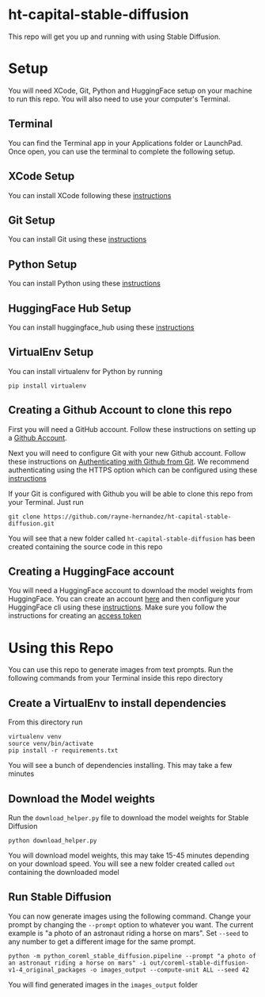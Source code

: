 # ht-capital-stable-diffusion

This repo will get you up and running with using Stable Diffusion.

# Setup
You will need XCode, Git, Python and HuggingFace setup on your machine to run this repo. You will also need to use your computer's Terminal.
## Terminal
You can find the Terminal app in your Applications folder or LaunchPad. Once open, you can use the terminal to complete the following setup.
## XCode Setup
You can install XCode following these [instructions](https://www.freecodecamp.org/news/how-to-download-and-install-xcode/)
## Git Setup
You can install Git using these [instructions](https://git-scm.com/book/en/v2/Getting-Started-Installing-Git)
## Python Setup
You can install Python using these [instructions](https://realpython.com/installing-python/#how-to-install-from-the-official-installer)
## HuggingFace Hub Setup
You can install huggingface_hub using these [instructions](https://huggingface.co/docs/huggingface_hub/quick-start#installation)
## VirtualEnv Setup
You can install virtualenv for Python by running
```
pip install virtualenv
```

## Creating a Github Account to clone this repo
First you will need a GitHub account. Follow these instructions on setting up a [Github Account](https://docs.github.com/en/get-started/onboarding/getting-started-with-your-github-account#part-1-configuring-your-github-account).

Next you will need to configure Git with your new Github account. Follow these instructions on [Authenticating with Github from Git](https://docs.github.com/en/get-started/quickstart/set-up-git#authenticating-with-github-from-git). We recommend authenticating using the HTTPS option which can be configured using these [instructions](https://docs.github.com/en/get-started/getting-started-with-git/caching-your-github-credentials-in-git)

If your Git is configured with Github you will be able to clone this repo from your Terminal. Just run
```
git clone https://github.com/rayne-hernandez/ht-capital-stable-diffusion.git
```

You will see that a new folder called `ht-capital-stable-diffusion` has been created containing the source code in this repo

## Creating a HuggingFace account
You will need a HuggingFace account to download the model weights from HuggingFace. You can create an account [here](https://huggingface.co/join) and then configure your HuggingFace cli using these [instructions](https://huggingface.co/docs/huggingface_hub/quick-start#login). Make sure you follow the instructions for creating an [access token](https://huggingface.co/docs/hub/security-tokens)

# Using this Repo
You can use this repo to generate images from text prompts. Run the following commands from your Terminal inside this repo directory
## Create a VirtualEnv to install dependencies
From this directory run
```
virtualenv venv
source venv/bin/activate
pip install -r requirements.txt
```
You will see a bunch of dependencies installing. This may take a few minutes

## Download the Model weights
Run the `download_helper.py` file to download the model weights for Stable Diffusion
```
python download_helper.py
```
You will download model weights, this may take 15-45 minutes depending on your download speed. You will see a new folder created called `out` containing the downloaded model

## Run Stable Diffusion
You can now generate images using the following command. Change your prompt by changing the `--prompt` option to whatever you want. The current example is "a photo of an astronaut riding a horse on mars". Set `--seed` to any number to get a different image for the same prompt.
```
python -m python_coreml_stable_diffusion.pipeline --prompt "a photo of an astronaut riding a horse on mars" -i out/coreml-stable-diffusion-v1-4_original_packages -o images_output --compute-unit ALL --seed 42
```
You will find generated images in the `images_output` folder
